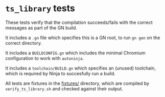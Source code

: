 # `ts_library` tests

These tests verify that the compilation succeeds/fails with the correct messages as part of the GN build.

It includes a `.gn` file which specifies this is a GN root, to run `gn gen` on the correct directory.

It includes a `BUILDCONFIG.gn` which includes the minimal Chromium configuration to work with `autoninja`.

It includes a `toolchain/BUILD.gn` which specifies an (unused) toolchain, which is required by Ninja to succesfully run a build.

All tests are fixtures in the [fixtures/](fixtures/) directory, which are compiled by `verify_ts_library.sh` and checked against their output.